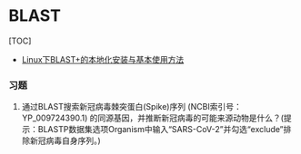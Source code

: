 # BLAST

[TOC]

* [Linux下BLAST+的本地化安装与基本使用方法](http://blog.ligene.cn/2017/07/05/BLAST-Tutorial/)

### 习题
1. 通过BLAST搜索新冠病毒棘突蛋白(Spike)序列 (NCBI索引号：YP_009724390.1) 的同源基因，并推断新冠病毒的可能来源动物是什么？(提示：BLASTP数据集选项Organism中输入“SARS-CoV-2”并勾选“exclude”排除新冠病毒自身序列。)